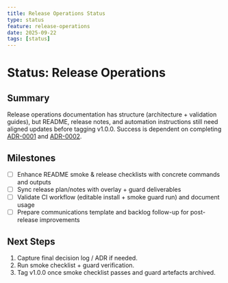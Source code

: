 ```yaml
---
title: Release Operations Status
type: status
feature: release-operations
date: 2025-09-22
tags: [status]
---
```


# Status: Release Operations

## Summary
Release operations documentation has structure (architecture + validation guides), but README, release notes, and automation instructions still need aligned updates before tagging v1.0.0. Success is dependent on completing [ADR-0001](../../adr/0001-overlay-worktree-contract.md) and [ADR-0002](../../adr/0002-guard-cli-contract.md).

## Milestones
- [ ] Enhance README smoke & release checklists with concrete commands and outputs
- [ ] Sync release plan/notes with overlay + guard deliverables
- [ ] Validate CI workflow (editable install + smoke guard run) and document usage
- [ ] Prepare communications template and backlog follow-up for post-release improvements

## Next Steps
1. Capture final decision log / ADR if needed.
2. Run smoke checklist + guard verification.
3. Tag v1.0.0 once smoke checklist passes and guard artefacts archived.
